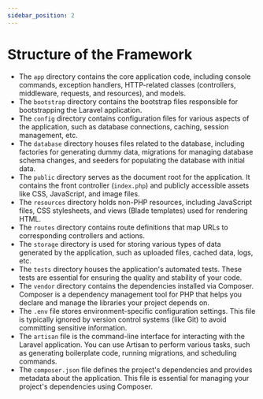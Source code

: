 ```yaml
---
sidebar_position: 2
---
```


# Structure of the Framework

- The `app` directory contains the core application code, including console commands, exception handlers, HTTP-related classes (controllers, middleware, requests, and resources), and models.
- The `bootstrap` directory contains the bootstrap files responsible for bootstrapping the Laravel application.
- The `config` directory contains configuration files for various aspects of the application, such as database connections, caching, session management, etc.
- The `database` directory houses files related to the database, including factories for generating dummy data, migrations for managing database schema changes, and seeders for populating the database with initial data.
- The `public` directory serves as the document root for the application. It contains the front controller (`index.php`) and publicly accessible assets like CSS, JavaScript, and image files.
- The `resources` directory holds non-PHP resources, including JavaScript files, CSS stylesheets, and views (Blade templates) used for rendering HTML.
- The `routes` directory contains route definitions that map URLs to corresponding controllers and actions.
- The `storage` directory is used for storing various types of data generated by the application, such as uploaded files, cached data, logs, etc.
- The `tests` directory houses the application's automated tests. These tests are essential for ensuring the quality and stability of your code.
- The `vendor` directory contains the dependencies installed via Composer. Composer is a dependency management tool for PHP that helps you declare and manage the libraries your project depends on.
- The `.env` file stores environment-specific configuration settings. This file is typically ignored by version control systems (like Git) to avoid committing sensitive information.
- The `artisan` file is the command-line interface for interacting with the Laravel application. You can use Artisan to perform various tasks, such as generating boilerplate code, running migrations, and scheduling commands.
- The `composer.json` file defines the project's dependencies and provides metadata about the application. This file is essential for managing your project's dependencies using Composer.